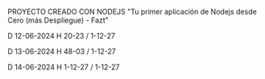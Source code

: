 PROYECTO CREADO CON NODEJS "Tu primer aplicación de Nodejs desde Cero (más Despliegue) - Fazt"

D 12-06-2024 H 20-23 / 1-12-27

D 13-06-2024 H 48-03 / 1-12-27

D 14-06-2024 H 1-12-27 / 1-12-27